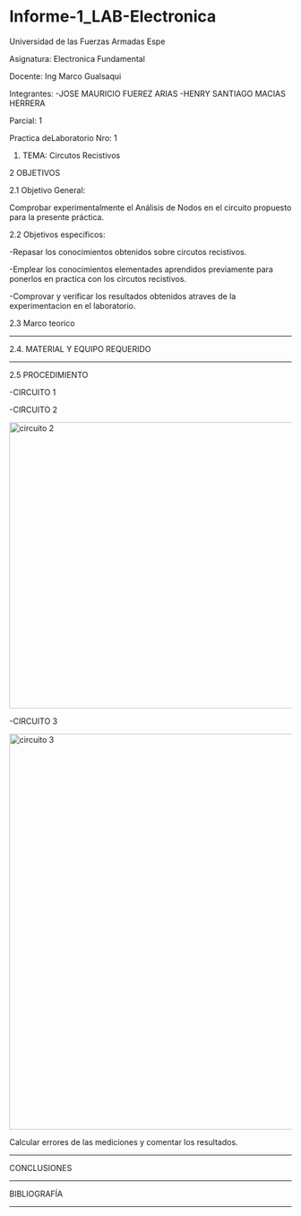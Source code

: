 # Informe-1_LAB-Electronica

Universidad de las Fuerzas Armadas Espe

Asignatura: Electronica Fundamental

Docente: Ing Marco Gualsaqui

Integrantes: -JOSE MAURICIO FUEREZ ARIAS -HENRY SANTIAGO MACIAS HERRERA 

Parcial: 1     

Practica deLaboratorio Nro: 1 

1. TEMA: Circutos Recistivos

2 OBJETIVOS

2.1 Objetivo General:

Comprobar experimentalmente el Análisis de Nodos en el circuito propuesto para la presente práctica.

2.2 Objetivos especificos:

-Repasar los conocimientos obtenidos sobre circutos recistivos.

-Emplear los conocimientos elementades aprendidos previamente para ponerlos en practica con los circutos recistivos.

-Comprovar y verificar los resultados obtenidos atraves de la experimentacion en el laboratorio.

2.3 Marco teorico


-------------------------


2.4. MATERIAL Y EQUIPO REQUERIDO

---------------

2.5 PROCEDIMIENTO

-CIRCUITO 1



-CIRCUITO 2

<img width="510" alt="circuito 2" src="https://github.com/MauricioFuerez/Informe-1_LAB-Electronica/assets/117534483/d52ace33-ecf6-457e-9479-83e785bbe1d9">

-CIRCUITO 3

<img width="705" alt="circuito 3" src="https://github.com/MauricioFuerez/Informe-1_LAB-Electronica/assets/117534483/e65706f9-95e4-4063-916d-11bd600e8f80">

Calcular errores de las mediciones y comentar los resultados.

---------------------------

CONCLUSIONES

-----------------------

BIBLIOGRAFÍA

---------------------------------
